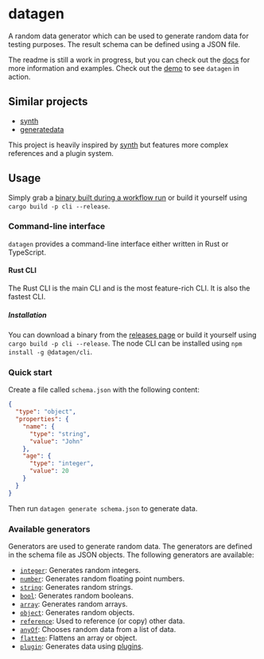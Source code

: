 # datagen

A random data generator which can be used to generate random data for testing purposes.
The result schema can be defined using a JSON file.

The readme is still a work in progress, but you can check out
the [docs](https://markusjx.github.io/datagen/) for more information and examples.
Check out the [demo](https://markusjx.github.io/datagen/demo/) to see `datagen` in action.

## Similar projects

- [synth](https://github.com/shuttle-hq/synth)
- [generatedata](https://github.com/benkeen/generatedata)

This project is heavily inspired by [synth](https://github.com/shuttle-hq/synth)
but features more complex references and a plugin system.

## Usage

Simply grab a [binary built during a workflow run](https://github.com/MarkusJx/datagen/actions/workflows/build.yml?query=branch%3Amain)
or build it yourself using `cargo build -p cli --release`.

### Command-line interface

`datagen` provides a command-line interface either written in Rust or TypeScript.

#### Rust CLI

The Rust CLI is the main CLI and is the most feature-rich CLI. It is also the fastest CLI.

##### Installation

You can download a binary from the [releases page](https://github.com/MarkusJx/datagen/releases)
or build it yourself using `cargo build -p cli --release`.
The node CLI can be installed using `npm install -g @datagen/cli`.

### Quick start

Create a file called `schema.json` with the following content:

```json
{
  "type": "object",
  "properties": {
    "name": {
      "type": "string",
      "value": "John"
    },
    "age": {
      "type": "integer",
      "value": 20
    }
  }
}
```

Then run `datagen generate schema.json` to generate data.

### Available generators

Generators are used to generate random data. The generators are defined in the
schema file as JSON objects. The following generators are available:

- [`integer`](https://markusjx.github.io/datagen/docs/generators/integer/): Generates random integers.
- [`number`](https://markusjx.github.io/datagen/docs/generators/number/): Generates random floating point numbers.
- [`string`](https://markusjx.github.io/datagen/docs/generators/string/): Generates random strings.
- [`bool`](https://markusjx.github.io/datagen/docs/generators/bool/): Generates random booleans.
- [`array`](https://markusjx.github.io/datagen/docs/generators/array/): Generates random arrays.
- [`object`](https://markusjx.github.io/datagen/docs/generators/object/): Generates random objects.
- [`reference`](https://markusjx.github.io/datagen/docs/generators/reference/): Used to reference (or copy) other data.
- [`anyOf`](https://markusjx.github.io/datagen/docs/generators/anyof/): Chooses random data from a list of data.
- [`flatten`](https://markusjx.github.io/datagen/docs/generators/flatten/): Flattens an array or object.
- [`plugin`](https://markusjx.github.io/datagen/docs/generators/plugin/): Generates data using [plugins](https://markusjx.github.io/datagen/docs/plugins/).
